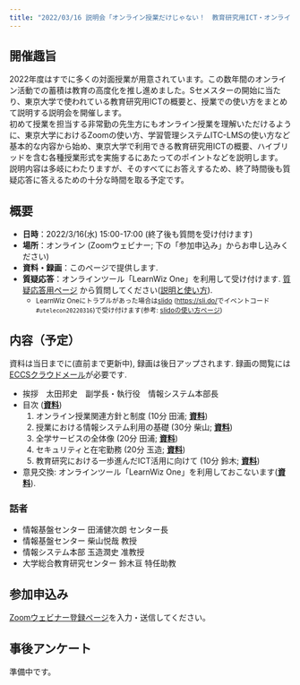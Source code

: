 ```yaml
---
title: "2022/03/16 説明会「オンライン授業だけじゃない！　教育研究用ICT・オンライン会議ツールの説明会」"
---
```


## 開催趣旨

2022年度はすでに多くの対面授業が用意されています。この数年間のオンライン活動での蓄積は教育の高度化を推し進めました。Sセメスターの開始に当たり、東京大学で使われている教育研究用ICTの概要と、授業での使い方をまとめて説明する説明会を開催します。<br>
初めて授業を担当する非常勤の先生方にもオンライン授業を理解いただけるように、東京大学におけるZoomの使い方、学習管理システムITC-LMSの使い方など基本的な内容から始め、東京大学で利用できる教育研究用ICTの概要、ハイブリッドを含む各種授業形式を実施するにあたってのポイントなどを説明します。<br>
説明内容は多岐にわたりますが、そのすべてにお答えするため、終了時間後も質疑応答に答えるための十分な時間を取る予定です。

## 概要

- **日時**：2022/3/16(水) 15:00-17:00 (終了後も質問を受け付けます)
- **場所**：オンライン (Zoomウェビナー; 下の「参加申込み」からお申し込みください)
- **資料・録画**：このページで提供します.
- **質疑応答**：オンラインツール「LearnWiz One」を利用して受け付けます. <a href="https://app.one.learnwiz.jp/ja/topic/utelecon20220316" style="word-break: break-all;">質疑応答用ページ</a> から質問してください([説明と使い方](slides/qa.pdf)).
    - <small>LearnWiz Oneにトラブルがあった場合は<a href="https://app.sli.do/event/tgEEMDQot8CP3hGxsCjhip" style="word-break: break-all;">slido</a> (<a href="https://sli.do/">https://sli.do/</a>でイベントコード `#utelecon20220316`)で受け付けます(参考: [slidoの使い方ページ](/slido/))</small>

## 内容（予定）

資料は当日までに(直前まで更新中), 録画は後日アップされます. 録画の閲覧には[ECCSクラウドメール](/eccs_cloud_email)が必要です.

- 挨拶　太田邦史　副学長・執行役　情報システム本部長
- 目次 (**[資料](slides/00-index.pdf)**)
    1. オンライン授業関連方針と制度 (10分 田浦; **[資料](slides/01-rules.pdf)**<!-- ・**[動画](https://youtu.be/...)**-->)
    1. 授業における情報システム利用の基礎 (30分 柴山; **[資料](slides/02-ICT-systems.pdf)**<!-- ・**[動画](https://youtu.be/...)**-->)
    1. 全学サービスの全体像 (20分 田浦; **[資料](slides/03-overview.pdf)**<!--・**[動画](https://youtu.be/...)**-->)
    1. セキュリティと在宅勤務 (20分 玉造; **[資料](slides/04-security.pdf)**<!--・**[動画](https://youtu.be/...)**-->)
    1. 教育研究における一歩進んだICT活用に向けて (10分 鈴木; **[資料](slides/05-utelecon_and_supporters.pdf)**<!-- ・**[動画](https://youtu.be/...)**-->)
- 意見交換: オンラインツール「LearnWiz One」を利用しておこないます(**[資料](slides/discussion.pdf)**).

### 話者

- 情報基盤センター 田浦健次朗 センター長
- 情報基盤センター 柴山悦哉 教授
- 情報システム本部 玉造潤史 准教授
- 大学総合教育研究センター 鈴木亘 特任助教

## 参加申込み

[Zoomウェビナー登録ページ](https://u-tokyo-ac-jp.zoom.us/webinar/register/WN_SqIEjYx4S6uV9YaVef5ryg)を入力・送信してください。

## 事後アンケート

準備中です。
